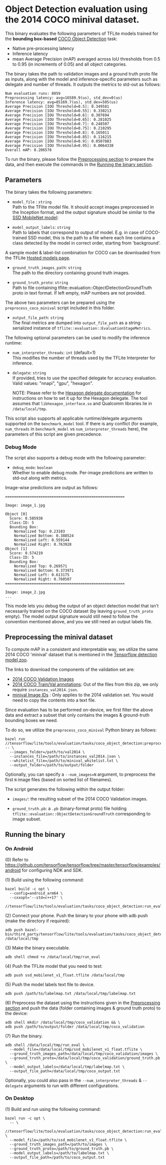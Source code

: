# Object Detection evaluation using the 2014 COCO minival dataset.

This binary evaluates the following parameters of TFLite models trained for the
**bounding box-based**
[COCO Object Detection](http://cocodataset.org/#detection-eval) task:

- Native pre-processing latency
- Inference latency
- mean Average Precision (mAP) averaged across IoU thresholds from 0.5 to 0.95
  (in increments of 0.05) and all object categories.

The binary takes the path to validation images and a ground truth proto file as
inputs, along with the model and inference-specific parameters such as delegate
and number of threads. It outputs the metrics to std-out as follows:

```
Num evaluation runs: 8059
Preprocessing latency: avg=16589.9(us), std_dev=0(us)
Inference latency: avg=85169.7(us), std_dev=505(us)
Average Precision [IOU Threshold=0.5]: 0.349581
Average Precision [IOU Threshold=0.55]: 0.330213
Average Precision [IOU Threshold=0.6]: 0.307694
Average Precision [IOU Threshold=0.65]: 0.281025
Average Precision [IOU Threshold=0.7]: 0.248507
Average Precision [IOU Threshold=0.75]: 0.210295
Average Precision [IOU Threshold=0.8]: 0.165011
Average Precision [IOU Threshold=0.85]: 0.116215
Average Precision [IOU Threshold=0.9]: 0.0507883
Average Precision [IOU Threshold=0.95]: 0.0064338
Overall mAP: 0.206576
```

To run the binary, please follow the
[Preprocessing section](#preprocessing-the-minival-dataset) to prepare the data,
and then execute the commands in the
[Running the binary section](#running-the-binary).

## Parameters

The binary takes the following parameters:

- `model_file` : `string` \
  Path to the TFlite model file. It should accept images preprocessed in the Inception
  format, and the output signature should be similar to the [SSD MobileNet model](https://www.tensorflow.org/lite/models/object_detection/overview#output.):

- `model_output_labels`: `string` \
  Path to labels that correspond to output of model. E.g. in case of COCO-trained
  SSD model, this is the path to a file where each line contains a class detected
  by the model in correct order, starting from 'background'.

A sample model & label-list combination for COCO can be downloaded from the
TFLite
[Hosted models page](https://www.tensorflow.org/lite/guide/hosted_models#object_detection).

- `ground_truth_images_path`: `string` \
  The path to the directory containing ground truth images.

- `ground_truth_proto`: `string` \
  Path to file containing tflite::evaluation::ObjectDetectionGroundTruth proto in
  text format. If left empty, mAP numbers are not provided.

The above two parameters can be prepared using the `preprocess_coco_minival`
script included in this folder.

- `output_file_path`: `string` \
  The final metrics are dumped into `output_file_path` as a string-serialized instance
  of `tflite::evaluation::EvaluationStageMetrics`.

The following optional parameters can be used to modify the inference runtime:

- `num_interpreter_threads`: `int` (default=1) \
  This modifies the number of threads used by the TFLite Interpreter for inference.

- `delegate`: `string` \
  If provided, tries to use the specified delegate for accuracy evaluation. Valid
  values: "nnapi", "gpu", "hexagon".

  NOTE: Please refer to the
  [Hexagon delegate documentation](https://github.com/tensorflow/tensorflow/blob/master/tensorflow/lite/g3doc/performance/hexagon_delegate.md)
  for instructions on how to set it up for the Hexagon delegate. The tool
  assumes that `libhexagon_interface.so` and Qualcomm libraries lie in
  `/data/local/tmp`.

This script also supports all applicable runtime/delegate arguments supported on
the `benchmark_model` tool. If there is any conflict (for example, `num_threads`
in `benchmark_model` vs `num_interpreter_threads` here), the parameters of this
script are given precedence.

### Debug Mode

The script also supports a debug mode with the following parameter:

- `debug_mode`: `boolean` \
  Whether to enable debug mode. Per-image predictions are written to std-out along
  with metrics.

Image-wise predictions are output as follows:

```
======================================================

Image: image_1.jpg

Object [0]
  Score: 0.585938
  Class-ID: 5
  Bounding Box:
    Normalized Top: 0.23103
    Normalized Bottom: 0.388524
    Normalized Left: 0.559144
    Normalized Right: 0.763928
Object [1]
  Score: 0.574219
  Class-ID: 5
  Bounding Box:
    Normalized Top: 0.269571
    Normalized Bottom: 0.373971
    Normalized Left: 0.613175
    Normalized Right: 0.760507
======================================================

Image: image_2.jpg
...
```

This mode lets you debug the output of an object detection model that isn't
necessarily trained on the COCO dataset (by leaving `ground_truth_proto` empty).
The model output signature would still need to follow the convention mentioned
above, and you we still need an output labels file.

## Preprocessing the minival dataset

To compute mAP in a consistent and interpretable way, we utilize the same 2014
COCO 'minival' dataset that is mentioned in the
[Tensorflow detection model zoo](https://github.com/tensorflow/models/blob/master/research/object_detection/g3doc/detection_model_zoo.md).

The links to download the components of the validation set are:

- [2014 COCO Validation Images](http://images.cocodataset.org/zips/val2014.zip)
- [2014 COCO Train/Val annotations](http://images.cocodataset.org/annotations/annotations_trainval2014.zip):
  Out of the files from this zip, we only require `instances_val2014.json`.
- [minival Image IDs](https://github.com/tensorflow/models/blob/master/research/object_detection/data/mscoco_minival_ids.txt)
  : Only applies to the 2014 validation set. You would need to copy the contents
  into a text file.

Since evaluation has to be performed on-device, we first filter the above data
and extract a subset that only contains the images & ground-truth bounding boxes
we need.

To do so, we utilize the `preprocess_coco_minival` Python binary as follows:

```
bazel run //tensorflow/lite/tools/evaluation/tasks/coco_object_detection:preprocess_coco_minival -- \
  --images_folder=/path/to/val2014 \
  --instances_file=/path/to/instances_val2014.json \
  --whitelist_file=/path/to/minival_whitelist.txt \
  --output_folder=/path/to/output/folder

```

Optionally, you can specify a `--num_images=N` argument, to preprocess the first
`N` image files (based on sorted list of filenames).

The script generates the following within the output folder:

- `images/`: the resulting subset of the 2014 COCO Validation images.

- `ground_truth.pb`: a `.pb` (binary-format proto) file holding
  `tflite::evaluation::ObjectDetectionGroundTruth` corresponding to image
  subset.

## Running the binary

### On Android

(0) Refer to
https://github.com/tensorflow/tensorflow/tree/master/tensorflow/examples/android
for configuring NDK and SDK.

(1) Build using the following command:

```
bazel build -c opt \
  --config=android_arm64 \
  --cxxopt='--std=c++17' \
  //tensorflow/lite/tools/evaluation/tasks/coco_object_detection:run_eval
```

(2) Connect your phone. Push the binary to your phone with adb push (make the
directory if required):

```
adb push bazel-bin/third_party/tensorflow/lite/tools/evaluation/tasks/coco_object_detection/run_eval /data/local/tmp
```

(3) Make the binary executable.

```
adb shell chmod +x /data/local/tmp/run_eval
```

(4) Push the TFLite model that you need to test:

```
adb push ssd_mobilenet_v1_float.tflite /data/local/tmp
```

(5) Push the model labels text file to device.

```
adb push /path/to/labelmap.txt /data/local/tmp/labelmap.txt
```

(6) Preprocess the dataset using the instructions given in the
[Preprocessing section](#preprocessing-the-minival-dataset) and push the data
(folder containing images & ground truth proto) to the device:

```
adb shell mkdir /data/local/tmp/coco_validation && \
adb push /path/to/output/folder /data/local/tmp/coco_validation
```

(7) Run the binary.

```
adb shell /data/local/tmp/run_eval \
  --model_file=/data/local/tmp/ssd_mobilenet_v1_float.tflite \
  --ground_truth_images_path=/data/local/tmp/coco_validation/images \
  --ground_truth_proto=/data/local/tmp/coco_validation/ground_truth.pb \
  --model_output_labels=/data/local/tmp/labelmap.txt \
  --output_file_path=/data/local/tmp/coco_output.txt
```

Optionally, you could also pass in the `--num_interpreter_threads` &
`--delegate` arguments to run with different configurations.

### On Desktop

(1) Build and run using the following command:

```
bazel run -c opt \
  -- \
  //tensorflow/lite/tools/evaluation/tasks/coco_object_detection:run_eval \
  --model_file=/path/to/ssd_mobilenet_v1_float.tflite \
  --ground_truth_images_path=/path/to/images \
  --ground_truth_proto=/path/to/ground_truth.pb \
  --model_output_labels=/path/to/labelmap.txt \
  --output_file_path=/path/to/coco_output.txt
```
